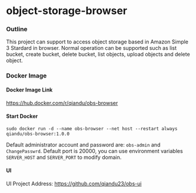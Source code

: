 # object-storage-browser

### Outline
This project can support to access object storage based in Amazon Simple 3 Stardard in browser. Normal operation can be supported such as list bucket, create bucket, delete bucket, list objects, upload objects and delete object.

### Docker Image
#### Docker Image Link 
https://hub.docker.com/r/qiandu/obs-browser

#### Start Docker

```
sudo docker run -d --name obs-browser --net host --restart always qiandu/obs-browser:1.0.0
```
Default administrator account and password are: `obs-admin` and `ChangePasswrd`. 
Default port is 20000, you can use environment variables `SERVER_HOST` and `SERVER_PORT` to modify domain.

#### UI
UI Project Address:
https://github.com/qiandu23/obs-ui
